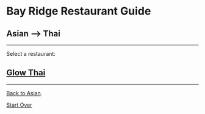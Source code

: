 # Bay Ridge Restaurant Guide
## Asian --> Thai
---
Select a restaurant:
## [Glow Thai](http://www.glowthairestaurant.com/)
---
[Back to Asian](asian.md). 

[Start Over](../home.md)